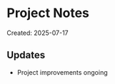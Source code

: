 # Project Notes

Created: 2025-07-17

## Updates
- Project improvements ongoing

<!-- Last updated: 2025-08-04 -->